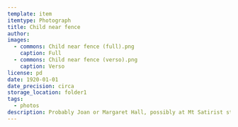 ```yaml
---
template: item
itemtype: Photograph
title: Child near fence
author: 
images:
  - commons: Child near fence (full).png
    caption: Full
  - commons: Child near fence (verso).png
    caption: Verso
license: pd
date: 1920-01-01
date_precision: circa
storage_location: folder1
tags:
  - photos
description: Probably Joan or Margaret Hall, possibly at Mt Satirist station, Western Australia.
---
```

